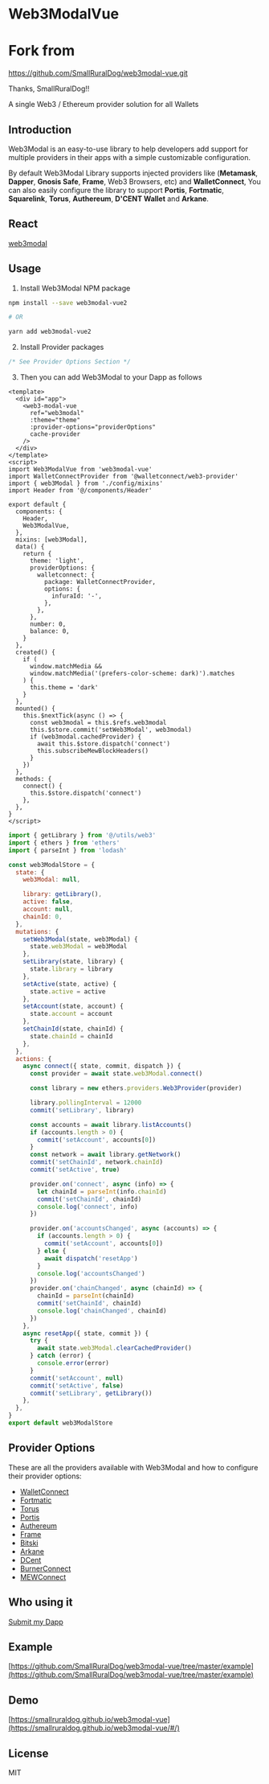 # Web3ModalVue

# Fork from

https://github.com/SmallRuralDog/web3modal-vue.git

Thanks, SmallRuralDog!!

A single Web3 / Ethereum provider solution for all Wallets

## Introduction

Web3Modal is an easy-to-use library to help developers add support for multiple providers in their apps with a simple customizable configuration.

By default Web3Modal Library supports injected providers like (**Metamask**, **Dapper**, **Gnosis Safe**, **Frame**, Web3 Browsers, etc) and **WalletConnect**, You can also easily configure the library to support **Portis**, **Fortmatic**, **Squarelink**, **Torus**, **Authereum**, **D'CENT Wallet** and **Arkane**.

## React

[web3modal](https://github.com/Web3Modal/web3modal)

## Usage

1. Install Web3Modal NPM package

```bash
npm install --save web3modal-vue2

# OR

yarn add web3modal-vue2
```

2. Install Provider packages

```js
/* See Provider Options Section */
```

3. Then you can add Web3Modal to your Dapp as follows

```vue
<template>
  <div id="app">
    <web3-modal-vue
      ref="web3modal"
      :theme="theme"
      :provider-options="providerOptions"
      cache-provider
    />
  </div>
</template>
<script>
import Web3ModalVue from 'web3modal-vue'
import WalletConnectProvider from '@walletconnect/web3-provider'
import { web3Modal } from './config/mixins'
import Header from '@/components/Header'

export default {
  components: {
    Header,
    Web3ModalVue,
  },
  mixins: [web3Modal],
  data() {
    return {
      theme: 'light',
      providerOptions: {
        walletconnect: {
          package: WalletConnectProvider,
          options: {
            infuraId: '-',
          },
        },
      },
      number: 0,
      balance: 0,
    }
  },
  created() {
    if (
      window.matchMedia &&
      window.matchMedia('(prefers-color-scheme: dark)').matches
    ) {
      this.theme = 'dark'
    }
  },
  mounted() {
    this.$nextTick(async () => {
      const web3modal = this.$refs.web3modal
      this.$store.commit('setWeb3Modal', web3modal)
      if (web3modal.cachedProvider) {
        await this.$store.dispatch('connect')
        this.subscribeMewBlockHeaders()
      }
    })
  },
  methods: {
    connect() {
      this.$store.dispatch('connect')
    },
  },
}
</script>
```

```js
import { getLibrary } from '@/utils/web3'
import { ethers } from 'ethers'
import { parseInt } from 'lodash'

const web3ModalStore = {
  state: {
    web3Modal: null,

    library: getLibrary(),
    active: false,
    account: null,
    chainId: 0,
  },
  mutations: {
    setWeb3Modal(state, web3Modal) {
      state.web3Modal = web3Modal
    },
    setLibrary(state, library) {
      state.library = library
    },
    setActive(state, active) {
      state.active = active
    },
    setAccount(state, account) {
      state.account = account
    },
    setChainId(state, chainId) {
      state.chainId = chainId
    },
  },
  actions: {
    async connect({ state, commit, dispatch }) {
      const provider = await state.web3Modal.connect()

      const library = new ethers.providers.Web3Provider(provider)

      library.pollingInterval = 12000
      commit('setLibrary', library)

      const accounts = await library.listAccounts()
      if (accounts.length > 0) {
        commit('setAccount', accounts[0])
      }
      const network = await library.getNetwork()
      commit('setChainId', network.chainId)
      commit('setActive', true)

      provider.on('connect', async (info) => {
        let chainId = parseInt(info.chainId)
        commit('setChainId', chainId)
        console.log('connect', info)
      })

      provider.on('accountsChanged', async (accounts) => {
        if (accounts.length > 0) {
          commit('setAccount', accounts[0])
        } else {
          await dispatch('resetApp')
        }
        console.log('accountsChanged')
      })
      provider.on('chainChanged', async (chainId) => {
        chainId = parseInt(chainId)
        commit('setChainId', chainId)
        console.log('chainChanged', chainId)
      })
    },
    async resetApp({ state, commit }) {
      try {
        await state.web3Modal.clearCachedProvider()
      } catch (error) {
        console.error(error)
      }
      commit('setAccount', null)
      commit('setActive', false)
      commit('setLibrary', getLibrary())
    },
  },
}
export default web3ModalStore
```

## Provider Options

These are all the providers available with Web3Modal and how to configure their provider options:

- [WalletConnect](https://github.com/Web3Modal/web3modal/blob/master/docs/providers/walletconnect.md)
- [Fortmatic](https://github.com/Web3Modal/web3modal/blob/master/docs/providers/fortmatic.md)
- [Torus](https://github.com/Web3Modal/web3modal/blob/master/docs/providers/torus.md)
- [Portis](https://github.com/Web3Modal/web3modal/blob/master/docs/providers/portis.md)
- [Authereum](https://github.com/Web3Modal/web3modal/blob/master/docs/providers/authereum.md)
- [Frame](https://github.com/Web3Modal/web3modal/blob/master/docs/providers/frame.md)
- [Bitski](https://github.com/Web3Modal/web3modal/blob/master/docs/providers/bitski.md)
- [Arkane](https://github.com/Web3Modal/web3modal/blob/master/docs/providers/arkane.md)
- [DCent](https://github.com/Web3Modal/web3modal/blob/master/docs/providers/dcent.md)
- [BurnerConnect](https://github.com/Web3Modal/web3modal/blob/master/docs/providers/burnerconnect.md)
- [MEWConnect](https://github.com/Web3Modal/web3modal/blob/master/docs/providers/mewconnect.md)

## Who using it

[Submit my Dapp](https://github.com/SmallRuralDog/web3modal-vue/issues/1)

## Example

[https://github.com/SmallRuralDog/web3modal-vue/tree/master/example](https://github.com/SmallRuralDog/web3modal-vue/tree/master/example)

## Demo

[https://smallruraldog.github.io/web3modal-vue](https://smallruraldog.github.io/web3modal-vue/#/)

## License

MIT
